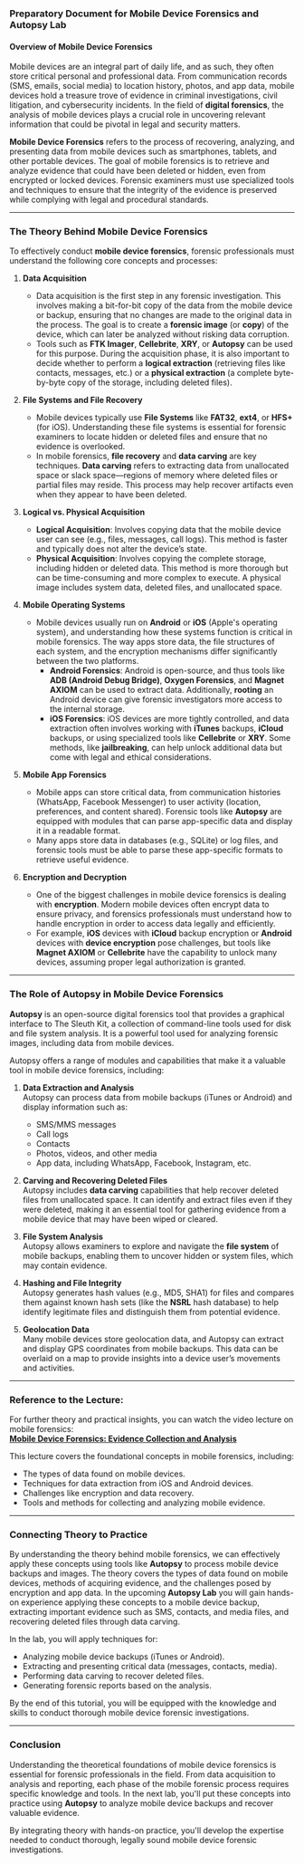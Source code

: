### **Preparatory Document for Mobile Device Forensics and Autopsy Lab**

#### **Overview of Mobile Device Forensics**

Mobile devices are an integral part of daily life, and as such, they often store critical personal and professional data. From communication records (SMS, emails, social media) to location history, photos, and app data, mobile devices hold a treasure trove of evidence in criminal investigations, civil litigation, and cybersecurity incidents. In the field of **digital forensics**, the analysis of mobile devices plays a crucial role in uncovering relevant information that could be pivotal in legal and security matters.

**Mobile Device Forensics** refers to the process of recovering, analyzing, and presenting data from mobile devices such as smartphones, tablets, and other portable devices. The goal of mobile forensics is to retrieve and analyze evidence that could have been deleted or hidden, even from encrypted or locked devices. Forensic examiners must use specialized tools and techniques to ensure that the integrity of the evidence is preserved while complying with legal and procedural standards.

---

### **The Theory Behind Mobile Device Forensics**

To effectively conduct **mobile device forensics**, forensic professionals must understand the following core concepts and processes:

1. **Data Acquisition**
    - Data acquisition is the first step in any forensic investigation. This involves making a bit-for-bit copy of the data from the mobile device or backup, ensuring that no changes are made to the original data in the process. The goal is to create a **forensic image** (or **copy**) of the device, which can later be analyzed without risking data corruption.
    - Tools such as **FTK Imager**, **Cellebrite**, **XRY**, or **Autopsy** can be used for this purpose. During the acquisition phase, it is also important to decide whether to perform a **logical extraction** (retrieving files like contacts, messages, etc.) or a **physical extraction** (a complete byte-by-byte copy of the storage, including deleted files).

2. **File Systems and File Recovery**
    - Mobile devices typically use **File Systems** like **FAT32**, **ext4**, or **HFS+** (for iOS). Understanding these file systems is essential for forensic examiners to locate hidden or deleted files and ensure that no evidence is overlooked.
    - In mobile forensics, **file recovery** and **data carving** are key techniques. **Data carving** refers to extracting data from unallocated space or slack space—regions of memory where deleted files or partial files may reside. This process may help recover artifacts even when they appear to have been deleted.

3. **Logical vs. Physical Acquisition**
    - **Logical Acquisition**: Involves copying data that the mobile device user can see (e.g., files, messages, call logs). This method is faster and typically does not alter the device’s state.
    - **Physical Acquisition**: Involves copying the complete storage, including hidden or deleted data. This method is more thorough but can be time-consuming and more complex to execute. A physical image includes system data, deleted files, and unallocated space.

4. **Mobile Operating Systems**
    - Mobile devices usually run on **Android** or **iOS** (Apple's operating system), and understanding how these systems function is critical in mobile forensics. The way apps store data, the file structures of each system, and the encryption mechanisms differ significantly between the two platforms.
        - **Android Forensics**: Android is open-source, and thus tools like **ADB (Android Debug Bridge)**, **Oxygen Forensics**, and **Magnet AXIOM** can be used to extract data. Additionally, **rooting** an Android device can give forensic investigators more access to the internal storage.
        - **iOS Forensics**: iOS devices are more tightly controlled, and data extraction often involves working with **iTunes** backups, **iCloud** backups, or using specialized tools like **Cellebrite** or **XRY**. Some methods, like **jailbreaking**, can help unlock additional data but come with legal and ethical considerations.

5. **Mobile App Forensics**
    - Mobile apps can store critical data, from communication histories (WhatsApp, Facebook Messenger) to user activity (location, preferences, and content shared). Forensic tools like **Autopsy** are equipped with modules that can parse app-specific data and display it in a readable format.
    - Many apps store data in databases (e.g., SQLite) or log files, and forensic tools must be able to parse these app-specific formats to retrieve useful evidence.

6. **Encryption and Decryption**

    - One of the biggest challenges in mobile device forensics is dealing with **encryption**. Modern mobile devices often encrypt data to ensure privacy, and forensics professionals must understand how to handle encryption in order to access data legally and efficiently.
    - For example, **iOS** devices with **iCloud** backup encryption or **Android** devices with **device encryption** pose challenges, but tools like **Magnet AXIOM** or **Cellebrite** have the capability to unlock many devices, assuming proper legal authorization is granted.

---

### **The Role of Autopsy in Mobile Device Forensics**

**Autopsy** is an open-source digital forensics tool that provides a graphical interface to The Sleuth Kit, a collection of command-line tools used for disk and file system analysis. It is a powerful tool used for analyzing forensic images, including data from mobile devices.

Autopsy offers a range of modules and capabilities that make it a valuable tool in mobile device forensics, including:

1. **Data Extraction and Analysis**  
    Autopsy can process data from mobile backups (iTunes or Android) and display information such as:
    - SMS/MMS messages
    - Call logs
    - Contacts
    - Photos, videos, and other media
    - App data, including WhatsApp, Facebook, Instagram, etc.

2. **Carving and Recovering Deleted Files**  
    Autopsy includes **data carving** capabilities that help recover deleted files from unallocated space. It can identify and extract files even if they were deleted, making it an essential tool for gathering evidence from a mobile device that may have been wiped or cleared.

3. **File System Analysis**  
    Autopsy allows examiners to explore and navigate the **file system** of mobile backups, enabling them to uncover hidden or system files, which may contain evidence.

4. **Hashing and File Integrity**  
    Autopsy generates hash values (e.g., MD5, SHA1) for files and compares them against known hash sets (like the **NSRL** hash database) to help identify legitimate files and distinguish them from potential evidence.

5. **Geolocation Data**  
    Many mobile devices store geolocation data, and Autopsy can extract and display GPS coordinates from mobile backups. This data can be overlaid on a map to provide insights into a device user’s movements and activities.


---

### **Reference to the Lecture:**

For further theory and practical insights, you can watch the video lecture on mobile forensics:  
[**Mobile Device Forensics: Evidence Collection and Analysis**](https://www.youtube.com/watch?v=uCqeNnH1EpQ)

This lecture covers the foundational concepts in mobile forensics, including:
- The types of data found on mobile devices.
- Techniques for data extraction from iOS and Android devices.
- Challenges like encryption and data recovery.
- Tools and methods for collecting and analyzing mobile evidence.

---

### **Connecting Theory to Practice**

By understanding the theory behind mobile forensics, we can effectively apply these concepts using tools like **Autopsy** to process mobile device backups and images. The theory covers the types of data found on mobile devices, methods of acquiring evidence, and the challenges posed by encryption and app data. In the upcoming **Autopsy Lab** you will gain hands-on experience applying these concepts to a mobile device backup, extracting important evidence such as SMS, contacts, and media files, and recovering deleted files through data carving.

In the lab, you will apply techniques for:
- Analyzing mobile device backups (iTunes or Android).
- Extracting and presenting critical data (messages, contacts, media).
- Performing data carving to recover deleted files.
- Generating forensic reports based on the analysis.

By the end of this tutorial, you will be equipped with the knowledge and skills to conduct thorough mobile device forensic investigations.

---

### **Conclusion**

Understanding the theoretical foundations of mobile device forensics is essential for forensic professionals in the field. From data acquisition to analysis and reporting, each phase of the mobile forensic process requires specific knowledge and tools. In the next lab, you'll put these concepts into practice using **Autopsy** to analyze mobile device backups and recover valuable evidence.

By integrating theory with hands-on practice, you'll develop the expertise needed to conduct thorough, legally sound mobile device forensic investigations.
